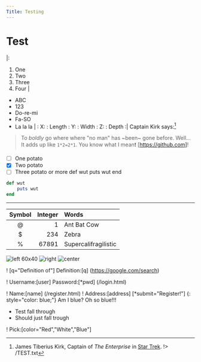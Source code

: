 ```yaml
---
Title: Testing
---
```

# Test
|:
1. One
  2. Two
  3. Three
3. Four
|
* ABC
* 123
 * Do-re-mi
* Fa-SO
* La la la
|
: X:
: Length
: Y:
: Width
: Z:
: Depth
:|
Captain Kirk says:[^1]
> To *boldly* go where where "no man" has ~been~ gone before.
Well... It adds up like `1*2=2*1`.
You know what I mean:heavy_exclamation_mark:
[https://github.com]!


- [ ] One potato
- [x] Two potato
- [ ] Three potato or more
    def wut
      puts wut
    end
``` ruby
def wut
	puts wut
end
```
---
| Symbol | Integer | Words |
|:------:| ---:    | :-----|
|@       | 1       | Ant Bat Cow |
|    $   |    234  | Zebra         |
|      %|      67891| Supercalifragilistic |
![left 60x40 ](/favicon.ico)
![ right](/favicon.ico)
![ center ](/favicon.ico)

! [q="Definition of"] Definition:[q] (https://google.com/search)

! Username:[user] Password:[*pwd] (/login.html)

! Name:[name] (/register.html)
! Address:[address] [*submit="Register!"]
{: style="color: blue;"}
Am I blue?
Oh so blue!!!
[^1]: James Tiberius Kirk, Captain of _The Enterprise_  in [Star Trek](https://en.wikipedia.org/wiki/Star_Trek).
!> /TEST.txt
<ul>
  <li>Test fall through</li>
  <li>Should just fall trough</li>
</ul>

! Pick:[color="Red","White","Blue"]
